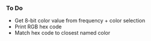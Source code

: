 ### To Do
- Get 8-bit color value from frequency + color selection
- Print RGB hex code
- Match hex code to closest named color
